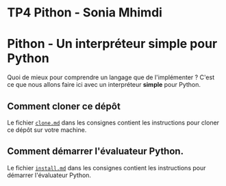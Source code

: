 # TP4 Pithon - Sonia Mhimdi
# Pithon - Un interpréteur simple pour Python

Quoi de mieux pour comprendre un langage que de l'implémenter ? C'est ce que
nous allons faire ici avec un interpréteur **simple** pour Python.

## Comment cloner ce dépôt

Le fichier [`clone.md`](./consignes/clone.md) dans les consignes contient les
instructions pour cloner ce dépôt sur votre machine.

## Comment démarrer l'évaluateur Python.

Le fichier [`install.md`](./consignes/install.md) dans les consignes contient les
instructions pour démarrer l'évaluateur Python.
